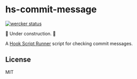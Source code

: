 # hs-commit-message

[![wercker status](https://app.wercker.com/status/7175563270c6d6a2307fbe02f40a0be1/s/master "wercker status")](https://app.wercker.com/project/bykey/7175563270c6d6a2307fbe02f40a0be1)

🚧  Under construction. 🚧

A [Hook Script Runner](https://github.com/mmwtsn/hook-script-runner) script for checking commit messages.

## License

MIT
